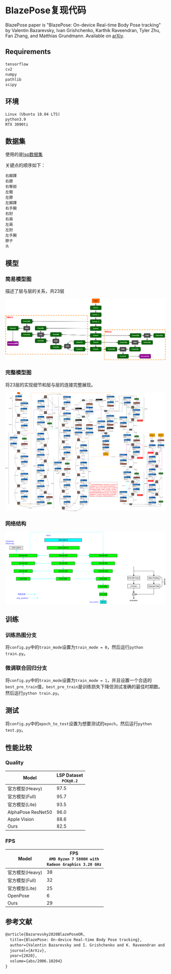 # BlazePose复现代码
BlazePose paper is "BlazePose: On-device Real-time Body Pose tracking" by Valentin Bazarevsky, Ivan Grishchenko, Karthik Raveendran, Tyler Zhu, Fan Zhang, and Matthias Grundmann. Available on [arXiv](https://arxiv.org/abs/2006.10204).

## Requirements
```
tensorflow
cv2
numpy
pathlib
scipy
```

## 环境

```
Linux (Ubuntu 18.04 LTS)
python3.9
RTX 3090ti
```


## 数据集

使用的是[lsp数据集](http://sam.johnson.io/research/lsp.html)

关键点的顺序如下：

```
右脚踝
右膝
右臀部
左髋
左膝
左脚踝
右手腕
右肘
右肩
左肩
左肘
左手腕
脖子
头
```

## 模型

### 简易模型图

描述了层与层的关系，共23层

![image](../piture/network-architecture-simple.svg)

### 完整模型图

将23层的实现细节和层与层的连接完整展现。

![image](../piture/network-architecture-full.svg)

### 网络结构

![image](../piture/model.svg)

## 训练

### 训练热图分支

将`config.py`中的`train_mode`设置为`train_mode = 0`，然后运行`python train.py`。

### 微调联合回归分支

将`config.py`中的`train_mode`设置为`train_mode = 1`，并且设置一个合适的`best_pre_train`值，`best_pre_train`是训练损失下降但测试准确的最佳时期数。然后运行`python train.py`。



## 测试
将`config.py`中的`epoch_to_test`设置为想要测试的`epoch`，然后运行`python test.py`。

## 性能比较

### Quality

| Model      | LSP Dataset <br /> `PCK@0.2`  |            
| ------------ | ---------------- |
| 官方模型(Heavy)       | 97.5 |
| 官方模型(Full)        | 95.7  |
| 官方模型(Lite)        | 93.5  |
| AlphaPose ResNet50    | 96.0  |
| Apple Vision          | 88.6	|
| Ours                  | 82.5	|

### FPS

| Model      | FPS <br /> `AMD Ryzen 7 5800H with` <br /> `Radeon Graphics 3.20 GHz`  |            
| ------------ | ---------------- |
| 官方模型(Heavy)  | 38 |
| 官方模型(Full)   | 32  |
| 官方模型(Lite)   | 25  |
| OpenPose        | 6  |
| Ours            | 29	|

## 参考文献

```tex
@article{Bazarevsky2020BlazePoseOR,
  title={BlazePose: On-device Real-time Body Pose tracking},
  author={Valentin Bazarevsky and I. Grishchenko and K. Raveendran and Tyler Lixuan Zhu and Fangfang Zhang and M. Grundmann},
  journal={ArXiv},
  year={2020},
  volume={abs/2006.10204}
}
```
